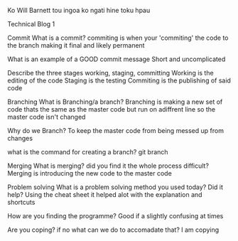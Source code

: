 Ko Will Barnett tou ingoa
ko ngati hine toku hpau

Technical Blog 1

Commit What is a commit?
commiting is when your 'commiting' the code to the branch making it final and likely permanent

What is an example of a GOOD commit message
Short and uncomplicated

Describe the three stages working, staging, committing
Working is the editing of the code
Staging is the testing
Commiting is the publishing of said code

Branching What is Branching/a branch?
Branching is making a new set of code thats the same as the master code but run on adiffrent line so the master code isn't changed

Why do we Branch?
To keep the master code from being messed up from changes

what is the command for creating a branch?
git branch

Merging What is merging? did you find it the whole process difficult?
Merging is introducing the new code to the master code

Problem solving What is a problem solving method you used today? Did it help?
Using the cheat sheet it helped alot with the explanation and shortcuts

How are you finding the programme?
Good if a slightly confusing at times

Are you coping? if no what can we do to accomadate that?
I am copying